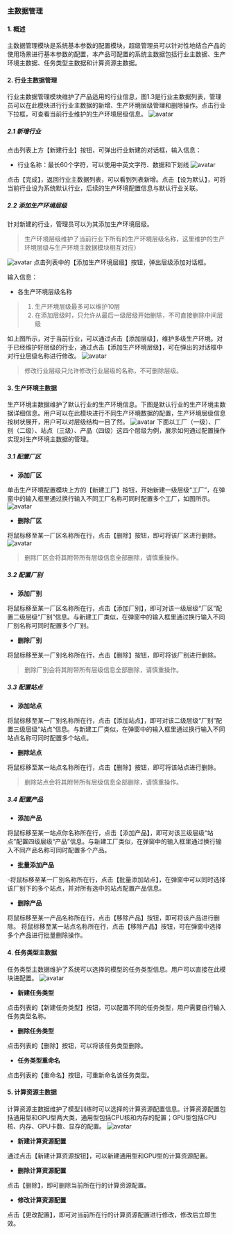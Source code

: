 ### 主数据管理
#### 1. 概述
主数据管理模块是系统基本参数的配置模块，超级管理员可以针对性地结合产品的使用场景进行基本参数的配置，本产品可配置的系统主数据包括行业主数据、生产环境主数据、任务类型主数据和计算资源主数据。
#### 2. 行业主数据管理
行业主数据管理模块维护了产品适用的行业信息，图1.3是行业主数据列表，管理员可以在此模块进行行业主数据的新增、生产环境层级管理和删除操作。点击行业下拉框，可查看当前行业维护的生产环境层级信息。
![avatar](/pics/行业主数据.png)
##### 2.1 新增行业
点击列表上方【新建行业】按钮，可弹出行业新建的对话框，输入信息：

- 行业名称：最长60个字符，可以使用中英文字符、数据和下划线
![avatar](/pics/新建行业.png)

点击【完成】，返回行业主数据列表，可以看到列表新增。点击【设为默认】，可将当前行业设为系统默认行业，后续的生产环境配置信息与默认行业关联。
##### 2.2 添加生产环境层级
针对新建的行业，管理员可以为其添加生产环境层级。
> 生产环境层级维护了当前行业下所有的生产环境层级名称，这里维护的生产环境层级与生产环境主数据模块相互对应）

![avatar](/pics/添加生产环境层级.png)
点击列表中的【添加生产环境层级】按钮，弹出层级添加对话框。

输入信息：

- 各生产环境层级名称
> 1. 生产环境层级最多可以维护10层
> 2. 在添加层级时，只允许从最后一级层级开始删除，不可直接删除中间层级

如上图所示，对于当前行业，可以通过点击【添加层级】，维护多级生产环境。对于已经维护好层级的行业，通过点击【添加生产环境层级】，可在弹出的对话框中对行业层级名称进行修改。
![avatar](/pics/修改层级名称.png)
> 修改行业层级只允许修改行业层级的名称，不可删除层级。

#### 3. 生产环境主数据
生产环境主数据维护了默认行业的生产环境信息。下图是默认行业的生产环境主数据详细信息。用户可以在此模块进行不同生产环境数据的配置，生产环境层级信息按树状展开，用户可以对层级结构一目了然。
![avatar](/pics/生产环境主数据.png)
下面以工厂（一级）、厂别（二级）、站点（三级）、产品（四级）这四个层级为例，展示如何通过配置操作实现对生产环境主数据的管理。
##### 3.1 配置厂区
- **添加厂区**

单击生产环境配置模块上方的【新建工厂】按钮，开始新建一级层级“工厂”，在弹窗中的输入框里通过换行输入不同工厂名称可同时配置多个工厂，如图所示。
![avatar](/pics/添加工厂.png)

- **删除厂区**

将鼠标移至某一厂区名称所在行，点击【删除】按钮，即可将该厂区进行删除。
![avatar](/pics/删除厂区.png)
> 删除厂区会将其附带所有层级信息全部删除，请慎重操作。

##### 3.2 配置厂别
- **添加厂别**

将鼠标移至某一厂区名称所在行，点击【添加厂别】，即可对该一级层级“厂区”配置二级层级“厂别”信息。与新建工厂类似，在弹窗中的输入框里通过换行输入不同厂别名称可同时配置多个厂别。

- **删除厂别**

将鼠标移至某一厂别名称所在行，点击【删除】按钮，即可将该厂别进行删除。
> 删除厂别会将其附带所有层级信息全部删除，请慎重操作。

##### 3.3 配置站点
- **添加站点**

将鼠标移至某一厂别名称所在行，点击【添加站点】，即可对该二级层级“厂别”配置三级层级“站点”信息。与新建工厂类似，在弹窗中的输入框里通过换行输入不同站点名称可同时配置多个站点。

- **‌删除站点**

将鼠标移至某一站点名称所在行，点击【删除】按钮，即可将该站点进行删除。
> 删除站点会将其附带所有层级信息全部删除，请慎重操作。

##### 3.4 配置产品
- **添加产品**

将鼠标移至某一站点你名称所在行，点击【添加产品】，即可对该三级层级“站点”配置四级层级“产品”信息。与新建工厂类似，在弹窗中的输入框里通过换行输入不同产品名称可同时配置多个产品。

- **批量添加产品**

-将鼠标移至某一厂别名称所在行，点击【批量添加站点】，在弹窗中可以同时选择该厂别下的多个站点，并对所有选中的站点配置产品信息。

- **‌删除产品**

将鼠标移至某一产品名称所在行，点击【移除产品】按钮，即可将该产品进行删除。
将鼠标移至某一站点名称所在行，点击【移除产品】按钮，可在弹窗中选择多个产品进行批量删除操作。
#### 4. 任务类型主数据
任务类型主数据维护了系统可以选择的模型的任务类型信息。用户可以直接在此模块进配置。
![avatar](/pics/任务类型.png)

- **‌新建任务类型**

点击列表的【新建任务类型】按钮，可以配置不同的任务类型，用户需要自行输入任务类型名称。

- **‌删除任务类型**

点击列表的【删除】按钮，可以将该任务类型删除。

- **‌任务类型重命名**

点击列表的【重命名】按钮，可重新命名该任务类型。
#### 5. 计算资源主数据
计算资源主数据维护了模型训练时可以选择的计算资源配置信息。计算资源配置包括通用型和GPU型两大类，通用型包括CPU核和内存的配置；GPU型包括CPU核、内存、GPU卡数、显存的配置。
![avatar](/pics/计算资源主数据.png)

- **‌新建计算资源配置**

通过点击【新建计算资源按钮】，可以新建通用型和GPU型的计算资源配置。

- **‌删除计算资源配置**

点击【删除】，即可删除当前所在行的计算资源配置。

- **‌修改计算资源配置**

点击【更改配置】，即可对当前所在行的计算资源配置进行修改，修改后立即生效。
